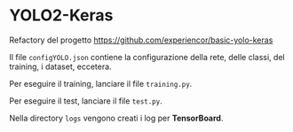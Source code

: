# YOLO2-Keras

Refactory del progetto 
https://github.com/experiencor/basic-yolo-keras

Il file `configYOLO.json` contiene la configurazione della rete, delle classi, del training, i dataset, eccetera.

Per eseguire il training, lanciare il file `training.py`.

Per eseguire il test, lanciare il file `test.py`.

Nella directory `logs` vengono creati i log per **TensorBoard**.